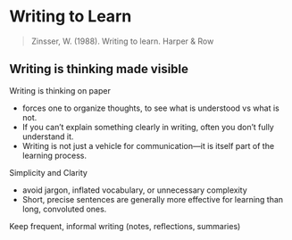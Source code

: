# Writing to Learn

> Zinsser, W. (1988). Writing to learn. Harper & Row

## Writing is thinking made visible

Writing is thinking on paper
- forces one to organize thoughts, to see what is understood vs what is not. 
- If you can’t explain something clearly in writing, often you don’t fully understand it. 
- Writing is not just a vehicle for communication—it is itself part of the learning process.

Simplicity and Clarity
- avoid jargon, inflated vocabulary, or unnecessary complexity
- Short, precise sentences are generally more effective for learning than long, convoluted ones.

Keep frequent, informal writing (notes, reflections, summaries)

